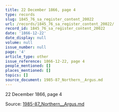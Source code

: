 ```yaml
---
title: 22 December 1866, page 4
type: records
slug: 1845_76_sa_register_content_20022
url: /records/1845_76_sa_register_content_20022/
record_id: 1845_76_sa_register_content_20022
date: '1866-12-22'
date_display: null
volume: null
issue_number: null
page: '4'
article_type: other
issue_reference: 1866-12-22, page 4
people_mentioned: []
places_mentioned: []
topics: []
source_document: 1985-87_Northern__Argus.md
---
```


22 December 1866, page 4

Source: [1985-87_Northern__Argus.md](/downloads/markdown/1985-87_Northern__Argus.md)
